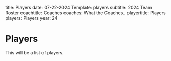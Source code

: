 title: Players
date: 07-22-2024
Template: players
subtitle: 2024 Team Roster
coachtitle: Coaches
coaches: What the Coaches..
playertitle: Players
players: Players
year: 24

# Players

This will be a list of players.



